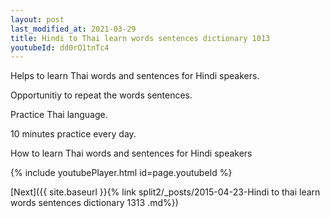 ```yaml
---
layout: post
last_modified_at: 2021-03-29
title: Hindi to Thai learn words sentences dictionary 1013 
youtubeId: dd0rO1tnTc4
---
```

 
 
Helps to learn Thai words and sentences for Hindi speakers.

Opportunitiy to repeat the words sentences. 

Practice Thai language. 
 
10 minutes practice every day. 
 
How to learn Thai words and sentences for Hindi speakers 
 
{% include youtubePlayer.html id=page.youtubeId %}
 
 
[Next]({{ site.baseurl }}{% link  split2/_posts/2015-04-23-Hindi to thai learn words sentences dictionary 1313 .md%})
 
